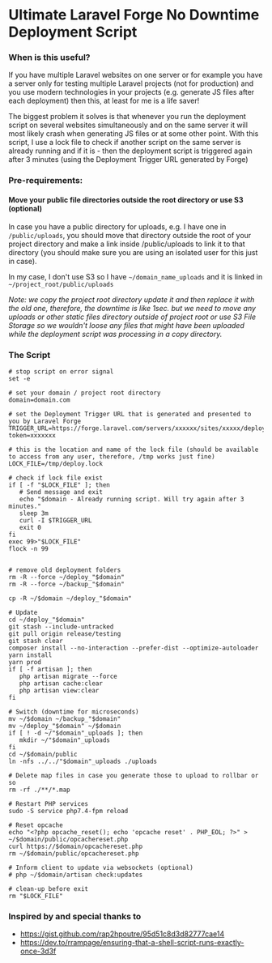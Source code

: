 # Ultimate Laravel Forge No Downtime Deployment Script

### When is this useful?

If you have multiple Laravel websites on one server or for example you have a server only for testing multiple Laravel projects (not for production) and you use modern technologies in your projects (e.g. generate JS files after each deployment) then this, at least for me is a life saver!

The biggest problem it solves is that whenever you run the deployment script on several websites simultaneously and on the same server it will most likely crash when generating JS files or at some other point. With this script, I use a lock file to check if another script on the same server is already running and if it is - then the deployment script is triggered again after 3 minutes (using the Deployment Trigger URL generated by Forge)

### Pre-requirements:

#### Move your public file directories outside the root directory or use S3 (optional)

In case you have a public directory for uploads, e.g. I have one in `/public/uploads`, you should move that directory outside the root of your project directory and make a link inside /public/uploads to link it to that directory (you should make sure you are using an isolated user for this just in case).

In my case, I don't use S3 so I have `~/domain_name_uploads` and it is linked in `~/project_root/public/uploads`

_Note: we copy the project root directory update it and then replace it with the old one, therefore, the downtime is like 1sec. but we need to move any uploads or other static files directory outside of project root or use S3 File Storage so we wouldn't loose any files that might have been uploaded while the deployment script was processing in a copy directory._

### The Script

```shell
# stop script on error signal
set -e

# set your domain / project root directory
domain=domain.com

# set the Deployment Trigger URL that is generated and presented to you by Laravel Forge
TRIGGER_URL=https://forge.laravel.com/servers/xxxxxx/sites/xxxxx/deploy/http?token=xxxxxxx

# this is the location and name of the lock file (should be available to access from any user, therefore, /tmp works just fine)
LOCK_FILE=/tmp/deploy.lock

# check if lock file exist
if [ -f "$LOCK_FILE" ]; then
   # Send message and exit
   echo "$domain - Already running script. Will try again after 3 minutes."
   sleep 3m
   curl -I $TRIGGER_URL
   exit 0
fi
exec 99>"$LOCK_FILE"
flock -n 99


# remove old deployment folders
rm -R --force ~/deploy_"$domain"
rm -R --force ~/backup_"$domain"

cp -R ~/$domain ~/deploy_"$domain"

# Update
cd ~/deploy_"$domain"
git stash --include-untracked
git pull origin release/testing
git stash clear
composer install --no-interaction --prefer-dist --optimize-autoloader
yarn install
yarn prod
if [ -f artisan ]; then
   php artisan migrate --force
   php artisan cache:clear
   php artisan view:clear
fi

# Switch (downtime for microseconds)
mv ~/$domain ~/backup_"$domain"
mv ~/deploy_"$domain" ~/$domain
if [ ! -d ~/"$domain"_uploads ]; then
   mkdir ~/"$domain"_uploads
fi
cd ~/$domain/public
ln -nfs ../../"$domain"_uploads ./uploads

# Delete map files in case you generate those to upload to rollbar or so
rm -rf ./**/*.map

# Restart PHP services
sudo -S service php7.4-fpm reload

# Reset opcache
echo "<?php opcache_reset(); echo 'opcache reset' . PHP_EOL; ?>" > ~/$domain/public/opcachereset.php
curl https://$domain/opcachereset.php
rm ~/$domain/public/opcachereset.php

# Inform client to update via websockets (optional)
# php ~/$domain/artisan check:updates

# clean-up before exit
rm "$LOCK_FILE"
```

### Inspired by and special thanks to

*   https://gist.github.com/rap2hpoutre/95d51c8d3d82777cae14
*   https://dev.to/rrampage/ensuring-that-a-shell-script-runs-exactly-once-3d3f
